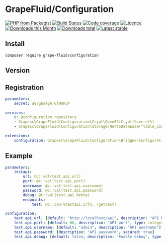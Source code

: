 # GrapeFluid/Configuration

[![PHP from Packagist](https://img.shields.io/packagist/php-v/grape-fluid/configuration.svg?style=flat-square)](https://packagist.org/packages/grape-fluid/configuration)
[![Build Status](https://img.shields.io/travis/grape-fluid/configuration.svg?style=flat-square)](https://travis-ci.org/grape-fluid/configuration)
[![Code coverage](https://img.shields.io/coveralls/grape-fluid/configuration.svg?style=flat-square)](https://coveralls.io/r/grape-fluid/configuration)
[![Licence](https://img.shields.io/packagist/l/grape-fluid/configuration.svg?style=flat-square)](https://packagist.org/packages/grape-fluid/configuration)
[![Downloads this Month](https://img.shields.io/packagist/dm/grape-fluid/configuration.svg?style=flat-square)](https://packagist.org/packages/grape-fluid/configuration)
[![Downloads total](https://img.shields.io/packagist/dt/grape-fluid/configuration.svg?style=flat-square)](https://packagist.org/packages/grape-fluid/configuration)
[![Latest stable](https://img.shields.io/packagist/v/grape-fluid/configuration.svg?style=flat-square)](https://packagist.org/packages/grape-fluid/configuration)


## Install

```
composer require grape-fluid/configuration
```

## Version


## Registration

```yaml
parameters:
	secret: a§?g6a4gA!Gl9UR3P
	
services:
	c: @configuration.repository
	- Grapesc\GrapeFluid\Configuration\Crypt\OpenSSLCrypt(%secret%)
	- Grapesc\GrapeFluid\Configuration\Storage\NetteDatabase("table_configuration")
	
extensions:
	configuration: Grapesc\GrapeFluid\Configuration\Bridges\ConfigurationDI\ConfigurationExtension
```

## Example 

```yaml
parameters:
	testapi:
		url: @c::val(test.api.url)
		port: @c::val(test.api.port)
		username: @c::val(test.api.username)
		password: @c::val(test.api.password)
		debug: @c::val(test.api.debug)
		endpoints:
			test: @c::con(%testapi.url%, /getTest)    
		
configuration:
	test.api.url: [default: "http://localhost/api", description: "API base path"]
	test.api.port: [default: 80, description: "API port", type: integer, nullable: false]
	test.api.username: [default: "admin", description: "API username"]
	test.api.password: [description: "API password", secured: true]
	test.api.debug: [default: false, description: "Enable debug", type: boolean, nullable: false]
```
